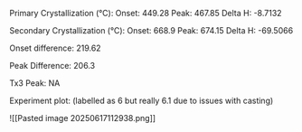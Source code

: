 Primary Crystallization (°C):
	Onset: 449.28
	Peak: 467.85
	Delta H: -8.7132
	
Secondary Crystallization  (°C):
	Onset: 668.9
	Peak: 674.15
	Delta H: -69.5066
	
Onset difference: 219.62

Peak Difference: 206.3

Tx3 Peak: NA

Experiment plot:
(labelled as 6 but really 6.1 due to issues with casting)

![[Pasted image 20250617112938.png]]
